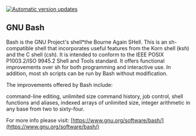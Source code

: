[![Automatic version updates](https://github.com/ZOSOpenTools/bashport/actions/workflows/bump.yml/badge.svg)](https://github.com/ZOSOpenTools/bashport/actions/workflows/bump.yml)

## GNU Bash

Bash is the GNU Project's shell*the Bourne Again SHell. This is an sh-compatible shell that incorporates useful features from the Korn shell (ksh) and the C shell (csh). It is intended to conform to the IEEE POSIX P1003.2/ISO 9945.2 Shell and Tools standard. It offers functional improvements over sh for both programming and interactive use. In addition, most sh scripts can be run by Bash without modification.

The improvements offered by Bash include:

command-line editing,
unlimited size command history,
job control,
shell functions and aliases,
indexed arrays of unlimited size,
integer arithmetic in any base from two to sixty-four.

For more info please visit: [https://www.gnu.org/software/bash/](https://www.gnu.org/software/bash/)

